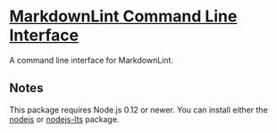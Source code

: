 # [MarkdownLint Command Line Interface](https://chocolatey.org/packages/markdownlint-cli)

A command line interface for MarkdownLint.

## Notes

This package requires Node.js 0.12 or newer.
You can install either the [nodejs](https://chocolatey.org/packages/nodejs) or [nodejs-lts](https://chocolatey.org/packages/nodejs-lts) package.
